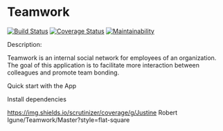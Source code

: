 # Teamwork
[![Build Status](https://travis-ci.com/JustineRobert/Teamwork.svg?branch=master)](https://travis-ci.com/JustineRobert/Teamwork)
[![Coverage Status](https://coveralls.io/repos/github/JustineRobert/Teamwork/badge.svg?branch=master)](https://coveralls.io/github/JustineRobert/Teamwork?branch=master)
[![Maintainability](https://api.codeclimate.com/v1/badges/3e24f5c76db0e112494f/maintainability)](https://codeclimate.com/github/JustineRobert/Teamwork/maintainability)

Description:

Teamwork is an internal social network for employees of an organization. The goal of this application is to facilitate more interaction between colleagues and promote team bonding.

Quick start with the App

Install dependencies

https://img.shields.io/scrutinizer/coverage/g/Justine Robert Igune/Teamwork/Master?style=flat-square
